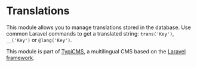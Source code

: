 # Translations

This module allows you to manage translations stored in the database.
Use common Laravel commands to get a translated string: ``` trans('Key') ```, ``` __('Key') ``` or ``` @lang('Key') ```.

This module is part of [TypiCMS](https://github.com/TypiCMS/Base), a multilingual CMS based on the [Laravel framework](https://github.com/laravel/framework).

